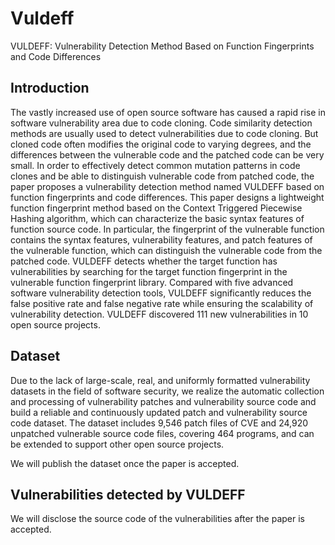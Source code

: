 # Vuldeff
VULDEFF: Vulnerability Detection Method Based on Function Fingerprints and Code Differences
## Introduction
The vastly increased use of open source software has caused a rapid rise in software vulnerability area due to code cloning. Code similarity detection methods are usually used to detect vulnerabilities due to code cloning. But cloned code often modifies the original code to varying degrees, and the differences between the vulnerable code and the patched code can be very small. In order to effectively detect common mutation patterns in code clones and be able to distinguish vulnerable code from patched code, the paper proposes a vulnerability detection method named VULDEFF based on function fingerprints and code differences. This paper designs a lightweight function fingerprint method based on the Context Triggered Piecewise Hashing algorithm, which can characterize the basic syntax features of function source code. In particular, the fingerprint of the vulnerable function contains the syntax features, vulnerability features, and patch features of the vulnerable function, which can distinguish the vulnerable code from the patched code. VULDEFF detects whether the target function has vulnerabilities by searching for the target function fingerprint in the vulnerable function fingerprint library. Compared with five advanced software vulnerability detection tools, VULDEFF significantly reduces the false positive rate and false negative rate while ensuring the scalability of vulnerability detection. VULDEFF discovered 111 new vulnerabilities in 10 open source projects.
## Dataset
Due to the lack of large-scale, real, and uniformly formatted vulnerability datasets in the field of software security, we realize the automatic collection and processing of vulnerability patches and vulnerability source code and build a reliable and continuously updated patch and vulnerability source code dataset. The dataset includes 9,546 patch files of CVE and 24,920 unpatched vulnerable source code files, covering 464 programs, and can be extended to support other open source projects.

We will publish the dataset once the paper is accepted.

## Vulnerabilities detected by VULDEFF
We will disclose the source code of the vulnerabilities after the paper is accepted.
